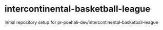 # intercontinental-basketball-league

Initial repository setup for pr-poehali-dev/intercontinental-basketball-league